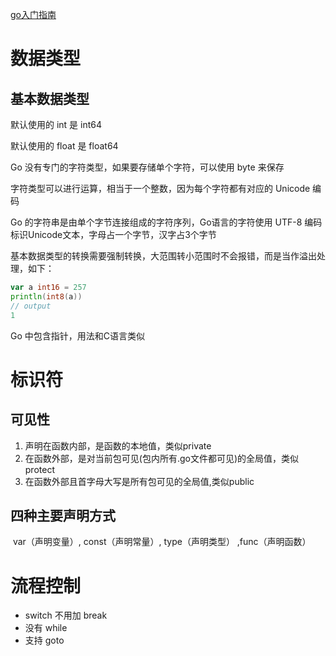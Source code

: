 [go入门指南](http://www.topgoer.com/)

# 数据类型

## 基本数据类型

默认使用的 int 是 int64

默认使用的 float 是 float64

Go 没有专门的字符类型，如果要存储单个字符，可以使用 byte 来保存

字符类型可以进行运算，相当于一个整数，因为每个字符都有对应的 Unicode 编码

Go 的字符串是由单个字节连接组成的字符序列，Go语言的字符使用 UTF-8 编码标识Unicode文本，字母占一个字节，汉字占3个字节

基本数据类型的转换需要强制转换，大范围转小范围时不会报错，而是当作溢出处理，如下：

```go
var a int16 = 257
println(int8(a))
// output
1
```

Go 中包含指针，用法和C语言类似

# 标识符

## 可见性

1. 声明在函数内部，是函数的本地值，类似private
2. 在函数外部，是对当前包可见(包内所有.go文件都可见)的全局值，类似protect
3. 在函数外部且首字母大写是所有包可见的全局值,类似public

## 四种主要声明方式

​    var（声明变量）, const（声明常量）, type（声明类型） ,func（声明函数）

# 流程控制

-  switch 不用加 break
- 没有 while
- 支持 goto